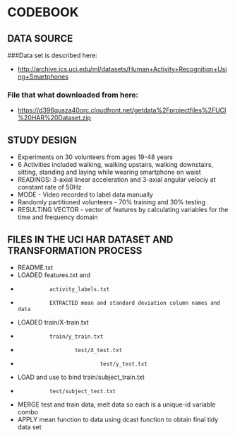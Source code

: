 # CODEBOOK

##  DATA SOURCE
###Data set is described here:
* http://archive.ics.uci.edu/ml/datasets/Human+Activity+Recognition+Using+Smartphones 
### File that what downloaded from here:
* https://d396qusza40orc.cloudfront.net/getdata%2Fprojectfiles%2FUCI%20HAR%20Dataset.zip 

## STUDY DESIGN
* Experiments on 30 volunteers from ages 19-48 years
* 6 Activities included walking, walking upstairs, walking downstairs, sitting, standing and laying while wearing smartphone on waist
* READINGS:  3-axial linear acceleration and 3-axial angular velociy at constant rate of 50Hz
* MODE - Video recorded to label data manually
* Randomly partitioned volunteers - 70% training and 30% testing
* RESULTING VECTOR - vector of features by calculating variables for the time and frequency domain


## FILES IN THE UCI HAR DATASET AND TRANSFORMATION PROCESS
* README.txt
* LOADED features.txt and
*               activity_labels.txt
*               EXTRACTED mean and standard deviation column names and data
* LOADED train/X-train.txt
*               train/y_train.txt
*                       test/X_test.txt
*                               test/y_test.txt
* LOAD and use to bind train/subject_train.txt
*               test/subject_test.txt
* MERGE test and train data, melt data so each is a unique-id variable combo
* APPLY mean function to data using dcast function to obtain final tidy data set
